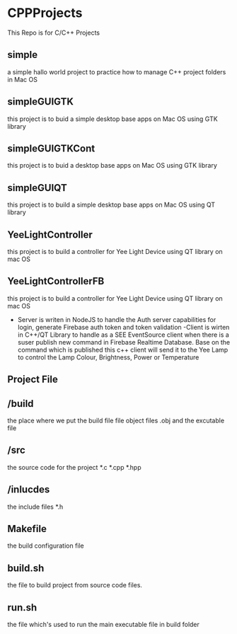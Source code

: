 # CPPProjects
This Repo is for C/C++ Projects

## simple
a simple hallo world project to practice how to manage C++ project folders in Mac OS

## simpleGUIGTK
this project is to buid a simple desktop base apps on Mac OS using GTK library 


## simpleGUIGTKCont
this project is to buid a desktop base apps on Mac OS using GTK library 

## simpleGUIQT
this project is to build a simple desktop base apps on Mac OS using QT library


## YeeLightController
this project is to build a controller for Yee Light Device using QT library on mac OS

## YeeLightControllerFB
this project is to build a controller for Yee Light Device using QT library on mac OS
- Server is writen in NodeJS to handle the Auth server capabilities for login, generate Firebase auth token and token validation 
-Client is wirten in C++/QT Library to handle as a SEE EventSource client when there is a suser publish new command in Firebase Realtime Database. Base on the command which is published this c++ client will send it to the Yee Lamp to control the Lamp Colour, Brightness, Power or Temperature







## Project File

## /build
the place where we put the build file file object files .obj and the excutable file 
## /src
the source code for the project *.c *.cpp *.hpp
## /inlucdes
the include files *.h
## Makefile
the  build configuration file
## build.sh
the file to build project from source code files.
## run.sh
the file which's used to run the main executable file in build folder
